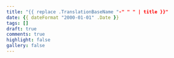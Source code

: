 ```yaml
---
title: "{{ replace .TranslationBaseName "-" " " | title }}"
date: {{ dateFormat "2000-01-01" .Date }}
tags: []
draft: true
comments: true
highlight: false
gallery: false
---
```

